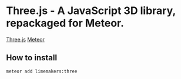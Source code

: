 # Three.js - A JavaScript 3D library, repackaged for Meteor.

[Three.js](http://threejs.org)
[Meteor](http://meteor.com)
<!-- [Atmosphere](https://atmospherejs.com/) -->

## How to install 
`meteor add limemakers:three`
